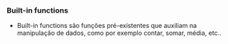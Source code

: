 ### Built-in functions
- Built-in functions são funções pré-existentes que auxiliam na manipulação de dados, como por exemplo contar, somar, média, etc..